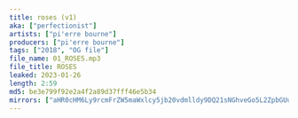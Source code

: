 ```yaml
---
title: roses (v1)
aka: ["perfectionist"]
artists: ["pi'erre bourne"]
producers: ["pi'erre bourne"]
tags: ["2018", "OG file"]
file_name: 01_ROSES.mp3
file_title: ROSES
leaked: 2023-01-26
length: 2:59
md5: be3e799f92e2a4f2a89d37fff46e5b34
mirrors: ["aHR0cHM6Ly9rcmFrZW5maWxlcy5jb20vdmlldy9DQ21sNGhveGo5L2ZpbGUuaHRtbA==", "aHR0cHM6Ly9kYnJlZS5vcmcvdi8yYmMyMWY="]
---
```

